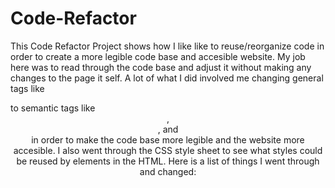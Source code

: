 # Code-Refactor
This Code Refactor Project shows how I like like to reuse/reorganize code in order to create a more legible code base and accesible website. My job here was to read through the code base and adjust it without making any changes to the page it self. A lot of what I did involved me changing general tags like <div> to semantic tags like <header>, <section>, and <article> in order to make the code base more legible and the website more accesible. I also went through the CSS style sheet to see what styles could be reused by elements in the HTML. Here is a list of things I went through and changed: